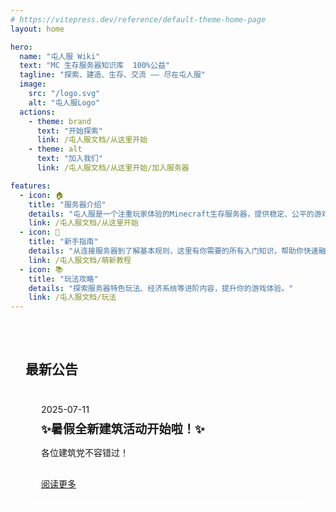 ```yaml
---
# https://vitepress.dev/reference/default-theme-home-page
layout: home

hero:
  name: "屯人服 Wiki"
  text: "MC 生存服务器知识库  100%公益"
  tagline: "探索、建造、生存、交流 —— 尽在屯人服"
  image:
    src: "/logo.svg"
    alt: "屯人服Logo"
  actions:
    - theme: brand
      text: "开始探索"
      link: /屯人服文档/从这里开始
    - theme: alt
      text: "加入我们"
      link: /屯人服文档/从这里开始/加入服务器

features:
  - icon: 🏠
    title: "服务器介绍"
    details: "屯人服是一个注重玩家体验的Minecraft生存服务器，提供稳定、公平的游戏环境和丰富的社区活动。"
    link: /屯人服文档/从这里开始
  - icon: 🧭
    title: "新手指南"
    details: "从连接服务器到了解基本规则，这里有你需要的所有入门知识，帮助你快速融入屯人服的世界。"
    link: /屯人服文档/萌新教程
  - icon: 📚
    title: "玩法攻略"
    details: "探索服务器特色玩法、经济系统等进阶内容，提升你的游戏体验。"
    link: /屯人服文档/玩法
---
```





<div class="custom-home-section">
  <h2>最新公告</h2>
  <div class="announcement-list">
    <div class="announcement-item">
      <span class="date">2025-07-11</span>
      <h3>✨暑假全新建筑活动开始啦！✨</h3>
      <p>各位建筑党不容错过！</p>
      <a href="/屯人服文档/活动/暑假建筑活动">阅读更多</a>
    </div>
  </div>
</div>

<MscpoBadge />

<!-- 流体动画背景 -->
<div class="fluid-background">
  <canvas id="fluid-canvas"></canvas>
</div>

<script setup>
import { onMounted, onUnmounted, ref } from 'vue'

onMounted(() => {
  // 流体动画初始化
  const canvas = document.getElementById('fluid-canvas')
  if (!canvas) return; // 如果canvas不存在，则不执行后续操作
  const ctx = canvas.getContext('2d')
  let animationFrameId
  let observer

  // 设置画布大小
  function resizeCanvas() {
    canvas.width = window.innerWidth
    canvas.height = window.innerHeight
    // 窗口大小改变时重新创建动画以适配新尺寸
    createFluidAnimation()
  }

  // 创建流体动画
  function createFluidAnimation() {
    const width = canvas.width
    const height = canvas.height
    const isDarkMode = document.documentElement.classList.contains('dark')

    // 波浪参数
    const lightModeWaves = [
      { amplitude: 25, frequency: 0.02, speed: 0.01, color: 'rgba(22, 217, 199, 0.2)', phase: 0 },
      { amplitude: 20, frequency: 0.03, speed: 0.015, color: 'rgba(22, 217, 199, 0.15)', phase: 2 },
      { amplitude: 15, frequency: 0.01, speed: 0.02, color: 'rgba(255, 199, 0, 0.1)', phase: 4 }
    ]

    const darkModeWaves = [
      { amplitude: 25, frequency: 0.02, speed: 0.01, color: 'rgba(0, 122, 204, 0.2)', phase: 0 }, // 蓝色系
      { amplitude: 20, frequency: 0.03, speed: 0.015, color: 'rgba(0, 100, 180, 0.15)', phase: 2 }, // 深一点的蓝色
      { amplitude: 15, frequency: 0.01, speed: 0.02, color: 'rgba(0, 80, 150, 0.1)', phase: 4 }    // 更深一点的蓝色
    ]

    const waves = isDarkMode ? darkModeWaves : lightModeWaves;

    function drawWave(wave) {
      ctx.beginPath()
      ctx.moveTo(0, height / 2)

      for (let x = 0; x < width; x++) {
        const y = height / 2 + Math.sin(x * wave.frequency + wave.phase) * wave.amplitude
        ctx.lineTo(x, y)
      }

      ctx.lineTo(width, height)
      ctx.lineTo(0, height)
      ctx.closePath()

      ctx.fillStyle = wave.color
      ctx.fill()

      // 更新相位
      wave.phase += wave.speed
    }

    function animate() {
      ctx.clearRect(0, 0, width, height)

      // 绘制每个波浪
      waves.forEach(drawWave)

      animationFrameId = requestAnimationFrame(animate)
    }

    // 如果已有动画帧，先取消
    if (animationFrameId) {
      cancelAnimationFrame(animationFrameId);
    }
    animate()
  }

  // 初始化并监听主题变化
  function initializeAndWatchTheme() {
    resizeCanvas()
    createFluidAnimation()

    // 监听主题变化
    observer = new MutationObserver((mutationsList) => {
      for (const mutation of mutationsList) {
        if (mutation.type === 'attributes' && mutation.attributeName === 'class') {
          // 主题变化时重新创建动画
          createFluidAnimation()
        }
      }
    });

    observer.observe(document.documentElement, { attributes: true });
  }

  // 使用防抖函数优化resize事件处理
  let resizeTimeout;
  function debouncedResize() {
    clearTimeout(resizeTimeout);
    resizeTimeout = setTimeout(resizeCanvas, 100);
  }

  window.addEventListener('resize', debouncedResize)
  initializeAndWatchTheme()

  // 清理函数
  onUnmounted(() => {
    window.removeEventListener('resize', debouncedResize)
    if (animationFrameId) {
      cancelAnimationFrame(animationFrameId)
    }
    if (observer) {
      observer.disconnect()
    }
    clearTimeout(resizeTimeout);
  })
})
</script>

<style>
/* 流体背景样式 */
.fluid-background {
  position: fixed;
  top: 0;
  left: 0;
  width: 100%;
  height: 100%;
  z-index: -1;
  overflow: hidden;
}

#fluid-canvas {
  width: 100%;
  height: 100%;
  opacity: 0.8;
}



/* 新增主题层叠顺序 */
:root {
  --vp-z-index-nav: 999;
  --vp-z-index-sidebar: 998;
}
  transition: all 0.3s cubic-bezier(0.34, 1.56, 0.64, 1);







/* 移动端适配样式 */
@media (max-width: 956px) {
  .custom-home-section {
    padding: 1.5rem 1rem;
  }

  .announcement-list {
    grid-template-columns: 1fr;
    gap: 15px;
  }

  .announcement-item h3 {
    font-size: 1.1rem;
  }

  .announcement-item p {
    font-size: 0.9rem;
  }
}

/* 原有样式 */
.custom-home-section {
  max-width: 1152px;
  margin: 0 auto;
  padding: 2rem 1.5rem;
  position: relative;
  z-index: 1;
}

.announcement-list {
  display: grid;
  grid-template-columns: repeat(auto-fit, minmax(300px, 1fr));
  gap: 20px;
  margin-top: 1rem;
}

.announcement-item {
  background-color: var(--vp-c-bg-soft);
  border-radius: 8px;
  padding: 1.5rem;
  transition: transform 0.3s, box-shadow 0.3s;
  backdrop-filter: blur(5px);
  border: 1px solid rgba(255, 255, 255, 0.1);
}

.announcement-item:hover {
  transform: translateY(-5px);
  box-shadow: 0 5px 15px rgba(0, 0, 0, 0.1);
}

.date {
  font-size: 0.9rem;
  color: var(--vp-c-text-2);
}

.announcement-item h3 {
  margin: 0.5rem 0;
  font-size: 1.2rem;
}

.announcement-item a {
  display: inline-block;
  margin-top: 1rem;
  color: var(--vp-c-brand);
  font-weight: 500;
}

/* 增强首页内容的可读性 */
:root {
  --vp-home-hero-name-color: var(--vp-c-brand-1);
}

.VPHero .text {
  text-shadow: 0 2px 4px rgba(0, 0, 0, 0.1);
}

/* Features 区域的丝滑过渡动画 */
.VPFeatures {
  position: relative;
  z-index: 1;
}

.VPFeature {
  background-color: var(--vp-c-bg-soft);
  border-radius: 8px;
  transition: all 0.5s cubic-bezier(0.25, 0.8, 0.25, 1);
  backdrop-filter: blur(5px);
  border: 1px solid rgba(255, 255, 255, 0.1);
  opacity: 0.9;
  transform: translateY(0);
  box-shadow: 0 2px 8px rgba(0, 0, 0, 0.05);
  animation: featureAppear 0.8s ease-out forwards;
  animation-delay: calc(var(--vp-custom-block-index, 0) * 0.1s);
}

@keyframes featureAppear {
  from {
    opacity: 0;
    transform: translateY(20px);
  }
  to {
    opacity: 1;
    transform: translateY(0);
  }
}

.VPFeature:hover {
  transform: translateY(-5px) scale(1.02);
  box-shadow: 0 8px 20px rgba(0, 0, 0, 0.1);
  border-color: var(--vp-c-brand-1);
  opacity: 1;
}

.VPFeature .title {
  transition: color 0.3s ease;
}

.VPFeature:hover .title {
  color: var(--vp-c-brand-1);
}

.VPFeature .details {
  transition: color 0.3s ease;
}

/* MSCPO悬浮徽章 */
.mscpo-badge {
  position: fixed;
  bottom: 30px;
  right: 30px;
  background: rgba(22, 217, 199, 0.1);
  backdrop-filter: blur(10px);
  border: 1px solid rgba(255, 255, 255, 0.2);
  border-radius: 12px;
  padding: 15px;
  display: flex;
  align-items: center;
  gap: 12px;
  z-index: 999;
  box-shadow: 0 8px 32px rgba(0, 0, 0, 0.1);
  transition: all 0.3s cubic-bezier(0.4, 0, 0.2, 1);
}

.mscpo-badge:hover {
  transform: translateY(-3px);
  background: rgba(22, 217, 199, 0.15);
}

.mscpo-badge .logo {
  width: 40px;
  height: 40px;
  filter: drop-shadow(0 2px 4px rgba(0,0,0,0.1));
}

.mscpo-badge .content h3 {
  font-size: 0.9rem;
  color: var(--vp-c-brand-1);
  margin: 0;
}

.mscpo-badge .content p {
  font-size: 0.8rem;
  color: var(--vp-c-text-2);
  margin: 4px 0 0;
}

@media (max-width: 768px) {
  .mscpo-badge {
    bottom: 20px;
    right: 20px;
    padding: 12px;
  }
  
  .mscpo-badge .logo {
    width: 32px;
    height: 32px;
  }
}
</style>